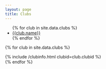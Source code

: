 ```yaml
---
layout: page
title: Clubs
---
```

<ul>
{% for club in site.data.clubs %}
<li><a href="#{{club.clubid}}">{{club.name}}</a></li>
{% endfor %}
</ul>

{% for club in site.data.clubs %}
<div id="{{club.clubid}}" class="clubinfo">
{% include /clubinfo.html clubid=club.clubid %}
</div>
{% endfor %}

